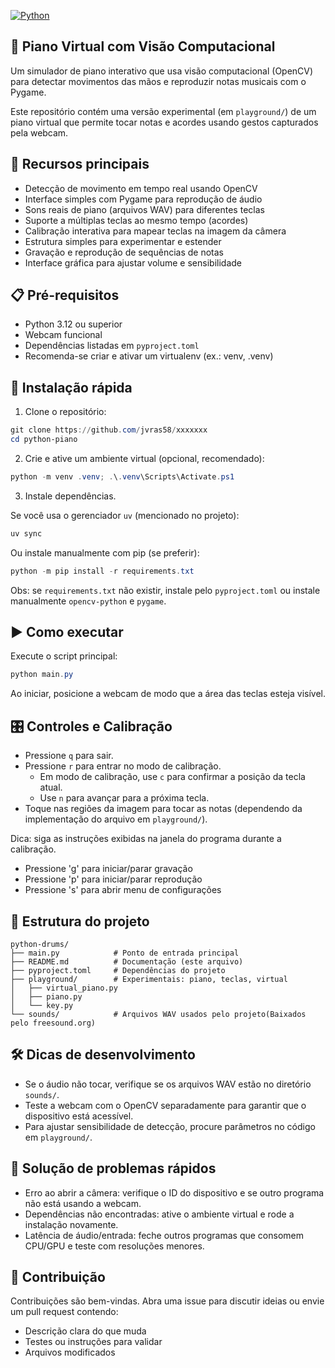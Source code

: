 [![Python](https://img.shields.io/badge/python-3.12%2B-blue)]()

## 🎹 Piano Virtual com Visão Computacional

Um simulador de piano interativo que usa visão computacional (OpenCV) para detectar movimentos das mãos e reproduzir notas musicais com o Pygame.

Este repositório contém uma versão experimental (em `playground/`) de um piano virtual que permite tocar notas e acordes usando gestos capturados pela webcam.

## 🎯 Recursos principais

- Detecção de movimento em tempo real usando OpenCV
- Interface simples com Pygame para reprodução de áudio
- Sons reais de piano (arquivos WAV) para diferentes teclas
- Suporte a múltiplas teclas ao mesmo tempo (acordes)
- Calibração interativa para mapear teclas na imagem da câmera
- Estrutura simples para experimentar e estender
- Gravação e reprodução de sequências de notas
- Interface gráfica para ajustar volume e sensibilidade

## 📋 Pré-requisitos

- Python 3.12 ou superior
- Webcam funcional
- Dependências listadas em `pyproject.toml`
- Recomenda-se criar e ativar um virtualenv (ex.: venv, .venv)

## 🚀 Instalação rápida

1. Clone o repositório:

```powershell
git clone https://github.com/jvras58/xxxxxxx
cd python-piano
```

2. Crie e ative um ambiente virtual (opcional, recomendado):

```powershell
python -m venv .venv; .\.venv\Scripts\Activate.ps1
```

3. Instale dependências.

Se você usa o gerenciador `uv` (mencionado no projeto):

```powershell
uv sync
```

Ou instale manualmente com pip (se preferir):

```powershell
python -m pip install -r requirements.txt
```

Obs: se `requirements.txt` não existir, instale pelo `pyproject.toml` ou instale manualmente `opencv-python` e `pygame`.

## ▶️ Como executar

Execute o script principal:

```powershell
python main.py
```

Ao iniciar, posicione a webcam de modo que a área das teclas esteja visível.

## 🎛️ Controles e Calibração

- Pressione `q` para sair.
- Pressione `r` para entrar no modo de calibração.
    - Em modo de calibração, use `c` para confirmar a posição da tecla atual.
    - Use `n` para avançar para a próxima tecla.
- Toque nas regiões da imagem para tocar as notas (dependendo da implementação do arquivo em `playground/`).

Dica: siga as instruções exibidas na janela do programa durante a calibração.

- Pressione 'g' para iniciar/parar gravação
- Pressione 'p' para iniciar/parar reprodução
- Pressione 's' para abrir menu de configurações

## 🧭 Estrutura do projeto

```
python-drums/
├── main.py            # Ponto de entrada principal
├── README.md          # Documentação (este arquivo)
├── pyproject.toml     # Dependências do projeto
├── playground/        # Experimentais: piano, teclas, virtual
│   ├── virtual_piano.py
│   ├── piano.py
│   └── key.py
└── sounds/            # Arquivos WAV usados pelo projeto(Baixados pelo freesound.org)
```

## 🛠️ Dicas de desenvolvimento

- Se o áudio não tocar, verifique se os arquivos WAV estão no diretório `sounds/`.
- Teste a webcam com o OpenCV separadamente para garantir que o dispositivo está acessível.
- Para ajustar sensibilidade de detecção, procure parâmetros no código em `playground/`.

## 🐞 Solução de problemas rápidos

- Erro ao abrir a câmera: verifique o ID do dispositivo e se outro programa não está usando a webcam.
- Dependências não encontradas: ative o ambiente virtual e rode a instalação novamente.
- Latência de áudio/entrada: feche outros programas que consomem CPU/GPU e teste com resoluções menores.

## 🤝 Contribuição

Contribuições são bem-vindas. Abra uma issue para discutir ideias ou envie um pull request contendo:

- Descrição clara do que muda
- Testes ou instruções para validar
- Arquivos modificados